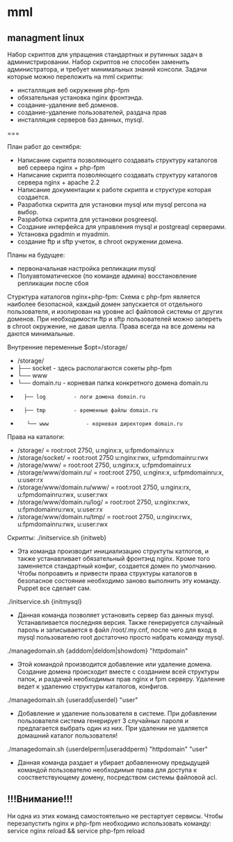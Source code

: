 ﻿mml
===
managment linux
---



Набор скриптов для упращения стандартных и рутинных задач в администрировании. Набор скриптов не способен заменить администратора, и требует минимальных знаний консоли. 
Задачи которые можно переложить на mml скрипты:
- инсталляция веб окружения php-fpm
- обязательная установка nginx фронтэнда. 
- создание-удаление веб доменов.
- создание-удаление пользователей, раздача прав
- инсталляция серверов баз данных, mysql.


===

План работ до сентября:
- Написание скрипта позволяющего создавать структуру каталогов веб сервера nginx + php-fpm
- Написание скрипта позволяющего создавать структуру каталогов сервера nginx + apache 2.2
- Написание документации к работе скрипта и структуре которая создается.
- Разработка скрипта для установки mysql или mysql percona на выбор.
- Разработка скрипта для установки posgreesql.
- Создание интерфейса для управления mysql и postgreaql серверами.
- Установка pgadmin и myadmin.
- создание ftp и sftp учеток, в chroot окружении домена.



Планы на будущее:
- первоначальная настройка репликации mysql 
- Полуавтоматическое (по команде админа) восстановление репликации после сбоя
 



Cтурктура каталогов nginx+php-fpm:
Схема с php-fpm является наиболее безопасной, каждый домен запускается от отдельного пользователя, и изолирован на уровне acl файловой системы от других доменов. При необходимости ftp и sftp пользователей можно запереть в chroot окружение, не давая шелла. Права всегда на все домены на даются минимальные.

Внутренние переменные 
$opt=/storage/

- /storage/
- ├── socket 				- здесь располагаются сокеты php-fpm
- └── www	
-	└── domain.ru		- корневая папка конкретного домена domain.ru
-		├── log			- логи домена domain.ru
-       ├── tmp			- временные файлы domain.ru
-        └── www			- корневая директория domain.ru

Права на каталоги:
- /storage/						= root:root 2750, u:nginx:x, u:fpmdomainru:x
- /storage/socket/				= root:root 2750 u:nginx:rwx, u:fpmdomainru:rwx
- /storage/www/					= root:root 2750, u:nginx:x, u:fpmdomainru:x
- /storage/www/domain.ru/			= root:root 2750, u:nginx:x, u:fpmdomainru:x, u:user:rx
- /storage/www/domain.ru/www/		= root:root 2750, u:nginx:rx, u:fpmdomainru:rwx, u:user:rwx
- /storage/www/domain.ru/log/		= root:root 2750, u:nginx:rwx, u:fpmdomainru:rwx, u:user:rx
- /storage/www/domain.ru/tmp/		= root:root 2750, u:nginx:rwx, u:fpmdomainru:rwx, u:user:rwx



Скрипты:
./initservice.sh {initweb}
- Эта команда производит инициализацию структуты катлогов, и также устанавливает обязательный фронтэнд nginx.
Кроме того заменяется стандартный конфиг, создается домен по умолчанию.
Чтобы попроавить и привести права структуры каталогов в безопасное состояние необходимо заново выполнить эту команду. Puppet все сделает сам.

./initservice.sh {initmysql}
- Данная команда позволяет установить сервер баз данных mysql. Устанавливается последняя версия.
Также генерируется случайный пароль и записывается в файл /root/.my.cnf, после чего для вход в mysql пользователю root достаточно просто набрать команду mysql.

./managedomain.sh {adddom|deldom|showdom} "httpdomain"
- Этой командой производится добавление или удаление домена.
Создание домена происходит вместе с созданием всей структуры папок, и раздачей необходимых прав nginx и fpm серверу.
Удаление ведет к удалению структуры каталогов, конфигов.

./managedomain.sh {useradd|userdel}   "user"
- Добавление и удаление пользователя в системе.
При добавлении пользователя система генерирует 3 случайных пароля и предлагается выбрать один из них.
При удалении не удаляется домашний каталог пользователя!

./managedomain.sh {userdelperm|useraddperm}   "httpdomain" "user"
- Данная команда раздает и убирает добавленному предыдущей командой пользователю необходимые права для доступа к соостветствующему домену, посредством системы файловой acl.


!!!Внимание!!!
--------------
Ни одна из этих команд самостоятельно не рестартует сервисы. Чтобы перезапустить nginx и php-fpm необходимо использовать команду:
service nginx reload && service php-fpm reload
